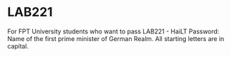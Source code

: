 # LAB221
For FPT University students who want to pass LAB221 - HaiLT
Password: Name of the first prime minister of German Realm. All starting letters are in capital.
